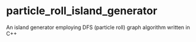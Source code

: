 # particle_roll_island_generator
An island generator employing DFS (particle roll) graph algorithm written in C++
